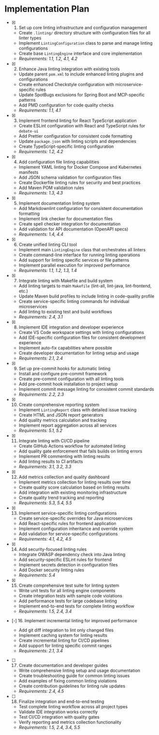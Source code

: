 # Implementation Plan

- [x] 1. Set up core linting infrastructure and configuration management

  - Create `.linting/` directory structure with configuration files for all
    linter types
  - Implement `LintingConfiguration` class to parse and manage linting
    configurations
  - Create base `LintingEngine` interface and core implementation
  - _Requirements: 1.1, 1.2, 4.1, 4.2_

- [x] 2. Enhance Java linting integration with existing tools

  - Update parent `pom.xml` to include enhanced linting plugins and
    configurations
  - Create enhanced Checkstyle configuration with microservice-specific rules
  - Update SpotBugs exclusions for Spring Boot and MCP-specific patterns
  - Add PMD configuration for code quality checks
  - _Requirements: 1.1, 4.1_

- [x] 3. Implement frontend linting for React TypeScript application

  - Create ESLint configuration with React and TypeScript rules for `debate-ui`
  - Add Prettier configuration for consistent code formatting
  - Update `package.json` with linting scripts and dependencies
  - Create TypeScript-specific linting configuration
  - _Requirements: 1.2, 4.2_

- [x] 4. Add configuration file linting capabilities

  - Implement YAML linting for Docker Compose and Kubernetes manifests
  - Add JSON schema validation for configuration files
  - Create Dockerfile linting rules for security and best practices
  - Add Maven POM validation rules
  - _Requirements: 1.3, 4.3_

- [x] 5. Implement documentation linting system

  - Add Markdownlint configuration for consistent documentation formatting
  - Implement link checker for documentation files
  - Create spell checker integration for documentation
  - Add validation for API documentation (OpenAPI specs)
  - _Requirements: 1.4, 4.4_

- [x] 6. Create unified linting CLI tool

  - Implement main `LintingEngine` class that orchestrates all linters
  - Create command-line interface for running linting operations
  - Add support for linting specific services or file patterns
  - Implement parallel execution for improved performance
  - _Requirements: 1.1, 1.2, 1.3, 1.4_

- [x] 7. Integrate linting with Makefile and build system

  - Add linting targets to main `Makefile` (lint-all, lint-java, lint-frontend,
    etc.)
  - Update Maven build profiles to include linting in code-quality profile
  - Create service-specific linting commands for individual microservices
  - Add linting to existing test and build workflows
  - _Requirements: 2.4, 3.1_

- [x] 8. Implement IDE integration and developer experience

  - Create VS Code workspace settings with linting configurations
  - Add IDE-specific configuration files for consistent development experience
  - Implement auto-fix capabilities where possible
  - Create developer documentation for linting setup and usage
  - _Requirements: 2.1, 2.4_

- [x] 9. Set up pre-commit hooks for automatic linting

  - Install and configure pre-commit framework
  - Create pre-commit configuration with all linting tools
  - Add pre-commit hook installation to project setup
  - Implement commit message linting for consistent commit standards
  - _Requirements: 2.2, 2.3_

- [x] 10. Create comprehensive reporting system

  - Implement `LintingReport` class with detailed issue tracking
  - Create HTML and JSON report generators
  - Add quality metrics calculation and tracking
  - Implement report aggregation across all services
  - _Requirements: 5.1, 5.2_

- [x] 11. Integrate linting with CI/CD pipeline

  - Create GitHub Actions workflow for automated linting
  - Add quality gate enforcement that fails builds on linting errors
  - Implement PR commenting with linting results
  - Add linting results to CI artifacts
  - _Requirements: 3.1, 3.2, 3.3_

- [x] 12. Add metrics collection and quality dashboard

  - Implement metrics collection for linting results over time
  - Create quality score calculation based on linting results
  - Add integration with existing monitoring infrastructure
  - Create quality trend tracking and reporting
  - _Requirements: 5.3, 5.4, 5.5_

- [x] 13. Implement service-specific linting configurations

  - Create service-specific overrides for Java microservices
  - Add React-specific rules for frontend application
  - Implement configuration inheritance and override system
  - Add validation for service-specific configurations
  - _Requirements: 4.1, 4.2, 4.5_

- [x] 14. Add security-focused linting rules

  - Integrate OWASP dependency check into Java linting
  - Add security-specific ESLint rules for frontend
  - Implement secrets detection in configuration files
  - Add Docker security linting rules
  - _Requirements: 5.4_

- [x] 15. Create comprehensive test suite for linting system

  - Write unit tests for all linting engine components
  - Create integration tests with sample code violations
  - Add performance tests for large codebase linting
  - Implement end-to-end tests for complete linting workflow
  - _Requirements: 1.5, 2.4, 3.4_

- [-] 16. Implement incremental linting for improved performance

  - Add git diff integration to lint only changed files
  - Implement caching system for linting results
  - Create incremental linting for CI/CD pipelines
  - Add support for linting specific commit ranges
  - _Requirements: 2.1, 3.4_

- [ ] 17. Create documentation and developer guides

  - Write comprehensive linting setup and usage documentation
  - Create troubleshooting guide for common linting issues
  - Add examples of fixing common linting violations
  - Create contribution guidelines for linting rule updates
  - _Requirements: 2.4, 4.5_

- [ ] 18. Finalize integration and end-to-end testing
  - Test complete linting workflow across all project types
  - Validate IDE integration works correctly
  - Test CI/CD integration with quality gates
  - Verify reporting and metrics collection functionality
  - _Requirements: 1.5, 2.4, 3.4, 5.5_
